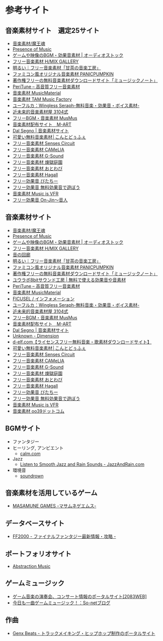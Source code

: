 参考サイト
========
## 音楽素材サイト　選定25サイト

- [音楽素材/魔王魂](http://maoudamashii.jokersounds.com/)
- [Presence of Music](http://www.presence-of-music.com/)
- [ゲームや映像のBGM・効果音素材 | オーディオストック](http://audiostock.jp/)
- [フリー音楽素材 H/MIX GALLERY](http://www.hmix.net/)
- [明るい｜フリー音楽素材「甘茶の音楽工房」](http://amachamusic.chagasi.com/image_akarui.html)
- [ファミコン風オリジナル音楽素材 PANICPUMPKIN](http://pansound.com/panicpumpkin/)
- [著作権フリーの無料音楽素材ダウンロードサイト「ミュージックノート」](http://music-note.jp/)
- [PeriTune – 高音質フリー音楽素材](http://peritune.com/)
- [音楽素材 MusicMaterial](http://musicmaterial.jpn.org/)
- [音楽素材 TAM Music Factory](http://www.tam-music.com/)
- [ユーフルカ：Wingless Seraph-無料音楽・効果音・ボイス素材-](http://wingless-seraph.net/)
- [近未来的音楽素材屋 3104式](http://cyber-rainforce.net/)
- [フリーBGM・音楽素材 MusMus](http://musmus.main.jp/)
- [音楽素材配布サイト　M-ART](http://mart.kitunebi.com/)
- [Dal Segno | 音楽素材サイト](http://www.midstudio.net/)
- [可愛い無料音楽素材│こんとどぅふぇ](http://conte-de-fees.com/)
- [フリー音楽素材 Senses Circuit](http://www.senses-circuit.com/)
- [フリー音楽素材 CAMeLIA](http://agnello-pecora.chu.jp/CAMeLIA/index.html)
- [フリー音楽素材 G-Sound](http://g-miya.net/)
- [フリー音楽素材 煉獄庭園](http://www.rengoku-teien.com/)
- [フリー音楽素材 おとわび](http://otowabi.com/)
- [フリー音楽素材 Hagall](http://hagall.hacca.jp/info.html)
- [フリー効果音 びたちー](http://www.vita-chi.net/sozai1.htm)
- [フリー効果音 無料効果音で遊ぼう](http://taira-komori.jpn.org/index.html)
- [音楽素材 Music is VFR](http://musicisvfr.com/)
- [フリー効果音 On-Jin〜音人](http://on-jin.com/)

## 音楽素材サイト

- [音楽素材/魔王魂](http://maoudamashii.jokersounds.com/)
- [Presence of Music](http://www.presence-of-music.com/)
- [ゲームや映像のBGM・効果音素材 | オーディオストック](http://audiostock.jp/)
- [フリー音楽素材 H/MIX GALLERY](http://www.hmix.net/)
- [音の回廊](http://trialmsc.com/)
- [明るい｜フリー音楽素材「甘茶の音楽工房」](http://amachamusic.chagasi.com/image_akarui.html)
- [ファミコン風オリジナル音楽素材 PANICPUMPKIN](http://pansound.com/panicpumpkin/)
- [著作権フリーの無料音楽素材ダウンロードサイト「ミュージックノート」](http://music-note.jp/)
- [ユウラボ8bitサウンド工房 | 無料で使える効果音や音素材](http://www.skipmore.com/sound/)
- [PeriTune – 高音質フリー音楽素材](http://peritune.com/)
- [音楽素材 MusicMaterial](http://musicmaterial.jpn.org/)
- [FICUSEL / インフォメーション](https://ficusel.com/)
- [ユーフルカ：Wingless Seraph-無料音楽・効果音・ボイス素材-](http://wingless-seraph.net/)
- [近未来的音楽素材屋 3104式](http://cyber-rainforce.net/)
- [フリーBGM・音楽素材 MusMus](http://musmus.main.jp/)
- [音楽素材配布サイト　M-ART](http://mart.kitunebi.com/)
- [Dal Segno | 音楽素材サイト](http://www.midstudio.net/)
- [Unknown - Dimension](http://unknown-dimension.com/)
- [d-elf.com【ライセンスフリー無料音楽・歌素材ダウンロードサイト】](http://www.d-elf.com/)
- [可愛い無料音楽素材│こんとどぅふぇ](http://conte-de-fees.com/)
- [フリー音楽素材 Senses Circuit](http://www.senses-circuit.com/)
- [フリー音楽素材 CAMeLIA](http://agnello-pecora.chu.jp/CAMeLIA/index.html)
- [フリー音楽素材 G-Sound](http://g-miya.net/)
- [フリー音楽素材 煉獄庭園](http://www.rengoku-teien.com/)
- [フリー音楽素材 おとわび](http://otowabi.com/)
- [フリー音楽素材 Hagall](http://hagall.hacca.jp/info.html)
- [フリー効果音 びたちー](http://www.vita-chi.net/sozai1.htm)
- [フリー効果音 無料効果音で遊ぼう](http://taira-komori.jpn.org/index.html)
- [音楽素材 Music is VFR](http://musicisvfr.com/)
- [音楽素材 oo39ドットコム](http://www.oo39.com/top.html)



## BGMサイト

- ファンタジー
- ヒーリング, アンビエント
    - [calm.com](http://www.calm.com/)
- Jazz
    - [Listen to Smooth Jazz and Rain Sounds - JazzAndRain.com](http://www.jazzandrain.com/)
- 環境音
    - [soundrown](http://soundrown.com/)


## 音楽素材を活用しているゲーム
- [MASAMUNE GAMES -マサムネゲエムス-](http://masamune-games.net/)


## データベースサイト

- [FF2000 - ファイナルファンタジー最新情報・攻略 -](http://ffx.sakura.ne.jp/)


## ポートフォリオサイト

- [Abstraction Music](http://www.abstractionmusic.com/)


## ゲームミュージック

- [ゲーム音楽の演奏会、コンサート情報のポータルサイト[2083WEB]](http://www.2083.jp/)
- [今日も一曲ゲームミュージック！：So-netブログ](http://game-music-gurui.blog.so-net.ne.jp/)


## 作曲

- [Genx Beats - トラックメイキング・ヒップホップ制作のポータルサイト](http://genxbeats.com/)
